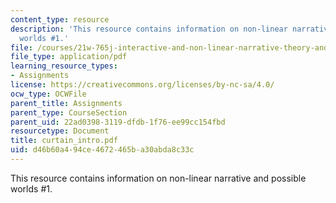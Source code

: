 ```yaml
---
content_type: resource
description: 'This resource contains information on non-linear narrative and possible
  worlds #1.'
file: /courses/21w-765j-interactive-and-non-linear-narrative-theory-and-practice-spring-2006/d46b60a494ce4672465ba30abda8c33c_curtain_intro.pdf
file_type: application/pdf
learning_resource_types:
- Assignments
license: https://creativecommons.org/licenses/by-nc-sa/4.0/
ocw_type: OCWFile
parent_title: Assignments
parent_type: CourseSection
parent_uid: 22ad0398-3119-dfdb-1f76-ee99cc154fbd
resourcetype: Document
title: curtain_intro.pdf
uid: d46b60a4-94ce-4672-465b-a30abda8c33c
---
```

This resource contains information on non-linear narrative and possible worlds #1.